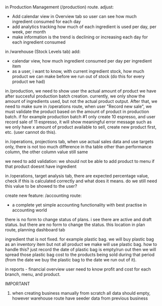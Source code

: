 in Production Management (/production) route. adjust:
- Add calendar view in Overview tab so user can see how much ingredient consumed for each day
- add analytics tracking how much of each ingredient is used per day, per week, per month
- make information is the trend is declining or increasing each day for each ingredient consumed


in /warehouse (Stock Levels tab) add:
- calendar view, how much ingredient consumed per day per ingredient item
- as a user, i want to know, with current ingredient stock, how much product we can make before we run out of stock (do this for every product we had)

in /production, we need to show user the actual amount of product we have after succesful production batch creation. currently, we only show the amount of ingredients used, but not the actual product output. After that, we need to make sure in /operations route, when user "Record new sale", we must validate the product based on the amount of product in production batch. if for example production batch #1 only create 10 espresso, and user record sale of 11 espresso, it will show meaningful error message such as we only have x amount of product available to sell, create new product first, etc. (user cannot do this).

in /operations, projections tab, when use actual sales data and use targets only, there is not too much difference in tha table other than performance column, the other column value still same

we need to add validation: we should not be able to add product to menu if that product doesnt have ingredient

in /operations, target analysis tab, there are expected percentage value, check if this is calculated correctly and what does it means. do we still need this value to be showed to the user?

create new feature: /accounting route:
- a complete yet simple accounting functionality with best practise in accounting world

there is no form to change status of plans. i see there are active and draft status. but there are no form to change the status. this location in plan route, planning dashboard tab

ingredient that is not fixed. for example plastic bag. we will buy plastic bag as an inventory item but not all product we make will use plastic bag. how to handle this? just record the date of plastic bag is empty/run out then we will spread those plastic bag cost to the products being sold during that period (from the date we buy the plastic bag to the date we run out of it).

in reports - financial overview user need to know profit and cost for each branch, menu, and product.


IMPORTANT
1. when creating business manually from scratch all data should empty, however warehouse route have seeder data from previous business